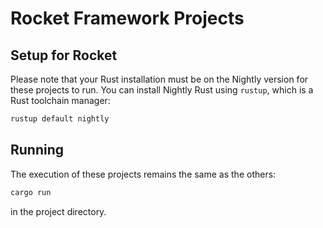 # Rocket Framework Projects

## Setup for Rocket

Please note that your Rust installation must be on the Nightly version for these projects to run. You can install Nightly Rust using `rustup`, which is a Rust toolchain manager:

```bash
rustup default nightly
```

## Running

The execution of these projects remains the same as the others:

```bash
cargo run
```

in the project directory.